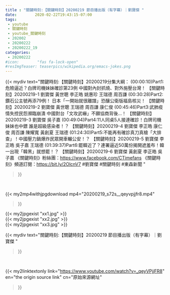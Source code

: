 ```yaml
---
title : "關鍵時刻:【關鍵時刻】20200219 節目播出版（有字幕）｜劉寶傑 "
date:        2020-02-22T19:43:15-07:00
tags:
 - youtube
 - 關鍵時刻
 - youtube_關鍵時刻
 - 202002
 - 20200222
 - 20200222_19
categories:
 - 20200222
#icon:        "fas fa-lock-open"
#resImgTeaser: teaserpics/wikipedia.org/emacs-jokes.png
---
```


{{< mydiv text="關鍵時刻:【關鍵時刻】20200219分集大綱：  (00:00:10)Part1:危險逼近？白牌司機妹妹確診第23例 中國對內封抓燒、對外施壓台灣！ 【關鍵時刻】20200219-1 劉寶傑 黃世聰 李正皓 姚惠珍 王瑞德 周百謙  (00:30:28)Part2:鑽石公主號再添79例！ 日本「一開始就很離譜」恐釀公衛版福島核災！ 【關鍵時刻】20200219-2 劉寶傑 黃世聰 王瑞德 周百謙 康仁俊  (00:45:46)Part3:武肺疫情失控民怨瀕臨崩潰 中國對台「文攻武嚇」不願協商背後…！ 【關鍵時刻】20200219-3 劉寶傑 吳子嘉  (00:49:04)Part4:11人同桌5人接連確診！白牌司機妹妹也中鏢 誰是超級感染者！？ 【關鍵時刻】20200219-4 劉寶傑 李正皓 康仁俊 周百謙 陳耀寬 黃創夏 王瑞德  (01:24:30)Part5:不能再有確診真刀真槍「大排查」！中國壓力鍋爆炸民眾開車輾公安！？ 【關鍵時刻】20200219-5 劉寶傑 李正皓 吳子嘉 王瑞德  (01:39:37)Part6:罷韓近了？連署逼近50萬份揭開遮羞布！韓一出現「韓黑」就想罷！？ 【關鍵時刻】20200219-6 劉寶傑 黃創夏 李正皓 吳子嘉  《關鍵時刻》粉絲團：https://www.facebook.com/CTimefans 《關鍵時刻》頻道訂閱：https://bit.ly/2OlcnV7  #劉寶傑 #關鍵時刻  #東森新聞 "
>}}
<br>


{{< my2mp4withjpgdownload mp4="20200219_s72s__qeyvpjjfr8.mp4"
>}}

{{< my2jpgexist "xx1.jpg" >}}<br>
{{< my2jpgexist "xx2.jpg" >}}<br>
{{< my2jpgexist "xx3.jpg" >}}<br>



{{< mydiv text="關鍵時刻:【關鍵時刻】20200219 節目播出版（有字幕）｜劉寶傑 "
>}}
<br>

{{< my2linktextonly link="https://www.youtube.com/watch?v=_qeyVPjjFR8"
en="the origin source link" cn="原始來源網址"
>}}


<br>

